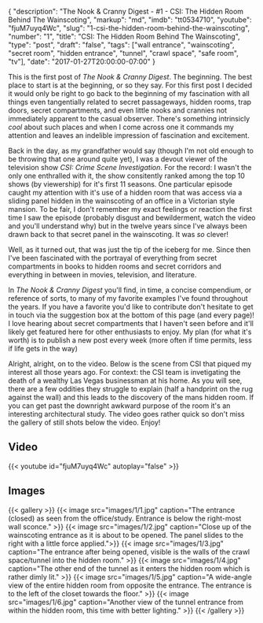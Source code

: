 {
    "description":  "The Nook & Cranny Digest - #1 - CSI: The Hidden Room Behind The Wainscoting",
    "markup":       "md",
    "imdb":         "tt0534710",
    "youtube":      "fjuM7uyq4Wc",
    "slug":         "1-csi-the-hidden-room-behind-the-wainscoting",
    "number":       "1",
    "title":        "CSI: The Hidden Room Behind The Wainscoting",
    "type":         "post",
    "draft":        "false",
    "tags":         ["wall entrance", "wainscoting", "secret room", "hidden entrance", "tunnel", "crawl space", "safe room", "tv"],
    "date":         "2017-01-27T20:00:00-07:00"
}

This is the first post of *The Nook & Cranny Digest*. The beginning. The best
place to start is at the beginning, or so they say. For this first post I decided
it would only be right to go back to the beginning of my fascination with all
things even tangentially related to secret passageways, hidden rooms, trap doors,
secret compartments, and even little nooks and crannies not immediately apparent to
the casual observer. There's something intrinsicly *cool* about such places and
when I come across one it commands my attention and leaves an indelible impression of
fascination and excitement.

Back in the day, as my grandfather would say (though I'm not old enough to be
throwing that one around quite yet), I was a devout viewer of the television show
*CSI: Crime Scene Investigation*. For the record: I wasn't the only one enthralled
with it, the show consitently ranked among the top 10 shows (by viewership) for
it's first 11 seasons. One particular episode caught my attention with it's use
of a hidden room that was access via a sliding panel hidden in the wainscoting
of an office in a Victorian style mansion. To be fair, I don't remember my exact
feelings or reaction the first time I saw the episode (probably disgust and
bewilderment, watch the video and you'll understand why) but in the twelve years
since I've always been drawn back to that secret panel in the wainscoting. It
was *so* clever!

Well, as it turned out, that was just the tip of the iceberg for me. Since then
I've been fascinated with the portrayal of everything from secret compartments
in books to hidden rooms and secret corridors and everything in between in movies,
television, and literature.

In *The Nook & Cranny Digest* you'll find, in time, a concise compendium, or
reference of sorts, to many of my favorite examples I've found throughout the
years. If you have a favorite you'd like to contribute don't hesitate to get in
touch via the suggestion box at the bottom of this page (and every page)! I love
hearing about secret compartments that I haven't seen before and it'll likely get
featured here for other enthusiasts to enjoy. My plan (for what it's worth) is to
publish a new post every week (more often if time permits, less if life gets in the way)

Alright, alright, on to the video. Below is the scene from CSI that piqued my
interest all those years ago. For context: the CSI team is invetigating the death
of a wealthy Las Vegas businessman at his home. As you will see, there are a few
oddities they struggle to explain (half a handprint on the rug against the wall)
and this leads to the discovery of the mans hidden room. If you can get past the
downright awkward purpose of the room it's an interesting architectural study.
The video goes rather quick so don't miss the gallery of still shots below the
video. Enjoy!

## Video

{{< youtube id="fjuM7uyq4Wc" autoplay="false"  >}}


## Images

{{< gallery >}}
    {{< image src="images/1/1.jpg" caption="The entrance (closed) as seen from the office/study. Entrance is below the right-most wall sconce." >}}
    {{< image src="images/1/2.jpg" caption="Close up of the wainscoting entrance as it is about to be opened. The panel slides to the right with a little force applied.">}}
    {{< image src="images/1/3.jpg" caption="The entrance after being opened, visible is the walls of the crawl space/tunnel into the hidden room." >}}
    {{< image src="images/1/4.jpg" caption="The other end of the tunnel as it enters the hidden room which is rather dimly lit." >}}
    {{< image src="images/1/5.jpg" caption="A wide-angle view of the entire hidden room from opposite the entrance. The entrance is to the left of the closet towards the floor." >}}
    {{< image src="images/1/6.jpg" caption="Another view of the tunnel entrance from within the hidden room, this time with better lighting." >}}
{{< /gallery >}}
